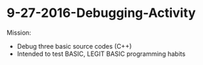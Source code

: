 # 9-27-2016-Debugging-Activity

Mission:

- Debug three basic source codes (C++) 
- Intended to test BASIC, LEGIT BASIC programming habits 
